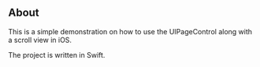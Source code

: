## About ##

This is a simple demonstration on how to use the UIPageControl along with a scroll view in iOS.

The project is written in Swift.

